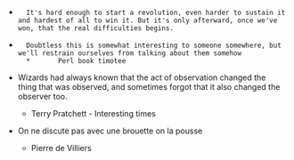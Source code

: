 *		It's hard enough to start a revolution, even harder to sustain it and hardest of all to win it. But it's only afterward, once we've won, that the real difficulties begins. 

*		Doubtless this is somewhat interesting to someone somewhere, but we'll restrain ourselves from talking about them somehow
		*		Perl book timotee	

*   Wizards had always known that the act of observation changed the thing that was observed, and sometimes forgot that it also changed the observer too.
    *   Terry Pratchett  -  Interesting times 


*   On ne discute pas avec une brouette on la pousse
    *   Pierre de Villiers
